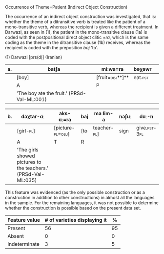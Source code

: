 Occurrence of Theme=Patient (Indirect Object Construction)

The occurrence of an indirect object construction was investigated, that
is: whether the theme of a ditransitive verb is treated like the patient
of a mono-transitive verb, whereas the recipient is given a different
treatment. In Darwazi, as seen in (1), the patient in the
mono-transitive clause (1a) is coded with the postpositional direct
object clitic *=ra*, which is the same coding as the theme in the
ditransitive clause (1b) receives, whereas the recipient is coded with
the preposition *baj* 'to'.

(1) Darwazi \[prs(d)\] (Iranian)

| a\. | batʃa                                      | miːwa=**ra**                                     | bəχəwr                                 |     |
|-----|--------------------------------------------|--------------------------------------------------|----------------------------------------|-----|
|     | \[boy\]                                    | \[fruit=<span class="smallcaps">obj**\]**</span> | eat.<span class="smallcaps">pst</span> |     |
|     | A                                          | P                                                |                                        |     |
|     | 'The boy ate the fruit.' (PRSd-Val-ML:001) |                                                  |                                        |     |

| b\. | dəχtar-ɑː                                                      | aks-ɑː=**ra**                                     | **baj** | maːlim-a                                    | nəʃuː | dɑː-n                                       |
|-----|----------------------------------------------------------------|---------------------------------------------------|---------|---------------------------------------------|-------|---------------------------------------------|
|     | \[girl-<span class="smallcaps">pl\]</span>                     | \[picture-<span class="smallcaps">pl=obj\]</span> | \[to    | teacher-<span class="smallcaps">pl\]</span> | sign  | give.<span class="smallcaps">pst-3pl</span> |
|     | A                                                              | T                                                 | R       |                                             |       |                                             |
|     | 'The girls showed pictures to the teachers.' (PRSd-Val-ML:035) |                                                   |         |                                             |       |                                             |

This feature was evidenced (as the only possible construction or as a
construction in addition to other constructions) in almost all the
languages in the sample. For the remaining languages, it was not
possible to determine whether the construction is possible based on the
present data set.

| Feature value | \# of varieties displaying it | \%  |
|---------------|-------------------------------|-----|
| Present       | 56                            | 95  |
| Absent        | 0                             | 0   |
| Indeterminate | 3                             | 5   |
